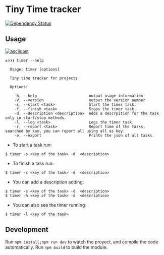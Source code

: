 # Tiny Time tracker

[![Dependency Status](https://david-dm.org/danibram/time-tracker-cli.svg)](https://david-dm.org/danibram/time-tracker-cli)

## Usage

[![asciicast](https://asciinema.org/a/35678.png)](https://asciinema.org/a/35678)

```
±❩❩❩ timer --help

  Usage: timer [options]

  Tiny time tracker for projects

  Options:

    -h, --help                       output usage information
    -V, --version                    output the version number
    -s, --start <task>               Start the timer task.
    -f, --finish <task>              Stops the timer task.
    -d, --description <description>  Adds a descrpition for the task only in start/stop methods.
    -l, --log <task>                 Logs the timer task.
    -r, --report <task>              Report time of the tasks, searched by kay, you can report all using all as key.
    -e, --export                     Prints the json of all tasks.
```

- To start a task run:
```
$ timer -s <key of the task> -d  <description>
```
- To finish a task run:
```
$ timer -s <key of the task> -d  <description>
```
- You can add a description adding:
```
$ timer -s <key of the task> -d  <description>
$ timer -h <key of the task> -d  <description>
```
- You can also see the timer running:
```
$ timer -l <key of the task>
```

## Development

Run ```npm install;npm run dev``` to watch the proyect, and compile the code automatically.
Run ```npm build``` to build the module.
